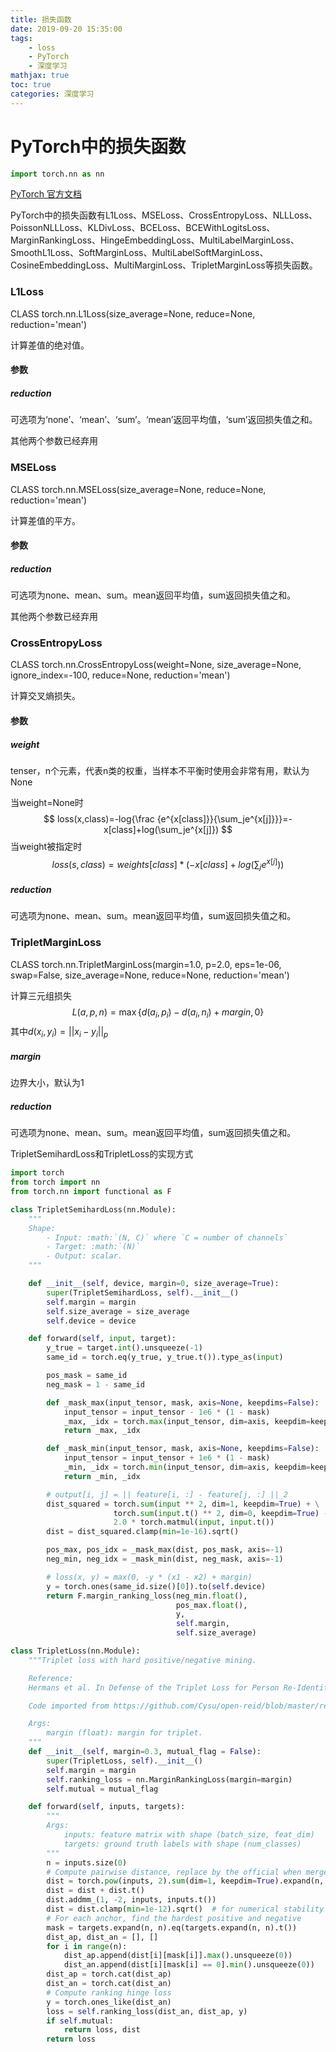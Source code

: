 ```yaml
---
title: 损失函数
date: 2019-09-20 15:35:00
tags:
	- loss
	- PyTorch
	- 深度学习
mathjax: true
toc: true 
categories: 深度学习
---
```


# PyTorch中的损失函数

```python
import torch.nn as nn
```

[PyTorch 官方文档](https://pytorch.org/docs/stable/nn.html#loss-functions)

PyTorch中的损失函数有L1Loss、MSELoss、CrossEntropyLoss、NLLLoss、PoissonNLLLoss、KLDivLoss、BCELoss、BCEWithLogitsLoss、MarginRankingLoss、HingeEmbeddingLoss、MultiLabelMarginLoss、SmoothL1Loss、SoftMarginLoss、MultiLabelSoftMarginLoss、CosineEmbeddingLoss、MultiMarginLoss、TripletMarginLoss等损失函数。

### L1Loss

CLASS torch.nn.L1Loss(size_average=None, reduce=None, reduction='mean')

计算差值的绝对值。

#### 参数

##### reduction

可选项为‘none’、‘mean’、‘sum’。‘mean’返回平均值，‘sum’返回损失值之和。

其他两个参数已经弃用

### MSELoss

CLASS torch.nn.MSELoss(size_average=None, reduce=None, reduction='mean')

计算差值的平方。

#### 参数

##### reduction

可选项为none、mean、sum。mean返回平均值，sum返回损失值之和。

其他两个参数已经弃用

### CrossEntropyLoss

CLASS torch.nn.CrossEntropyLoss(weight=None, size_average=None, ignore_index=-100, reduce=None, reduction='mean')

计算交叉熵损失。

#### 参数

##### weight

tenser，n个元素，代表n类的权重，当样本不平衡时使用会非常有用，默认为None

当weight=None时
$$
loss(x,class)=-log{\frac {e^{x[class]}}{\sum_je^{x[j]}}}=-x[class]+log(\sum_je^{x[j]})
$$
当weight被指定时
$$
loss(s,class)=weights[class]*(-x[class]+log(\sum_je^{x[j]}))
$$


##### reduction

可选项为none、mean、sum。mean返回平均值，sum返回损失值之和。

### TripletMarginLoss

CLASS torch.nn.TripletMarginLoss(margin=1.0, p=2.0, eps=1e-06, swap=False, size_average=None, reduce=None, reduction='mean')

计算三元组损失
$$
L(a,p,n)=\max\{d(a_i,p_i)-d(a_i,n_i)+margin,0\}
$$
其中$d(x_i,y_i)=||x_i-y_i||_p$

##### margin

边界大小，默认为1

##### reduction

可选项为none、mean、sum。mean返回平均值，sum返回损失值之和。

TripletSemihardLoss和TripletLoss的实现方式

```python
import torch
from torch import nn
from torch.nn import functional as F

class TripletSemihardLoss(nn.Module):
    """
    Shape:
        - Input: :math:`(N, C)` where `C = number of channels`
        - Target: :math:`(N)`
        - Output: scalar.
    """

    def __init__(self, device, margin=0, size_average=True):
        super(TripletSemihardLoss, self).__init__()
        self.margin = margin
        self.size_average = size_average
        self.device = device

    def forward(self, input, target):
        y_true = target.int().unsqueeze(-1)
        same_id = torch.eq(y_true, y_true.t()).type_as(input)

        pos_mask = same_id
        neg_mask = 1 - same_id

        def _mask_max(input_tensor, mask, axis=None, keepdims=False):
            input_tensor = input_tensor - 1e6 * (1 - mask)
            _max, _idx = torch.max(input_tensor, dim=axis, keepdim=keepdims)
            return _max, _idx

        def _mask_min(input_tensor, mask, axis=None, keepdims=False):
            input_tensor = input_tensor + 1e6 * (1 - mask)
            _min, _idx = torch.min(input_tensor, dim=axis, keepdim=keepdims)
            return _min, _idx

        # output[i, j] = || feature[i, :] - feature[j, :] ||_2
        dist_squared = torch.sum(input ** 2, dim=1, keepdim=True) + \
                       torch.sum(input.t() ** 2, dim=0, keepdim=True) - \
                       2.0 * torch.matmul(input, input.t())
        dist = dist_squared.clamp(min=1e-16).sqrt()

        pos_max, pos_idx = _mask_max(dist, pos_mask, axis=-1)
        neg_min, neg_idx = _mask_min(dist, neg_mask, axis=-1)

        # loss(x, y) = max(0, -y * (x1 - x2) + margin)
        y = torch.ones(same_id.size()[0]).to(self.device)
        return F.margin_ranking_loss(neg_min.float(),
                                     pos_max.float(),
                                     y,
                                     self.margin,
                                     self.size_average)

class TripletLoss(nn.Module):
    """Triplet loss with hard positive/negative mining.

    Reference:
    Hermans et al. In Defense of the Triplet Loss for Person Re-Identification. arXiv:1703.07737.

    Code imported from https://github.com/Cysu/open-reid/blob/master/reid/loss/triplet.py.

    Args:
        margin (float): margin for triplet.
    """
    def __init__(self, margin=0.3, mutual_flag = False):
        super(TripletLoss, self).__init__()
        self.margin = margin
        self.ranking_loss = nn.MarginRankingLoss(margin=margin)
        self.mutual = mutual_flag

    def forward(self, inputs, targets):
        """
        Args:
            inputs: feature matrix with shape (batch_size, feat_dim)
            targets: ground truth labels with shape (num_classes)
        """
        n = inputs.size(0)
        # Compute pairwise distance, replace by the official when merged
        dist = torch.pow(inputs, 2).sum(dim=1, keepdim=True).expand(n, n)
        dist = dist + dist.t()
        dist.addmm_(1, -2, inputs, inputs.t())
        dist = dist.clamp(min=1e-12).sqrt()  # for numerical stability
        # For each anchor, find the hardest positive and negative
        mask = targets.expand(n, n).eq(targets.expand(n, n).t())
        dist_ap, dist_an = [], []
        for i in range(n):
            dist_ap.append(dist[i][mask[i]].max().unsqueeze(0))
            dist_an.append(dist[i][mask[i] == 0].min().unsqueeze(0))
        dist_ap = torch.cat(dist_ap)
        dist_an = torch.cat(dist_an)
        # Compute ranking hinge loss
        y = torch.ones_like(dist_an)
        loss = self.ranking_loss(dist_an, dist_ap, y)
        if self.mutual:
            return loss, dist
        return loss
```


